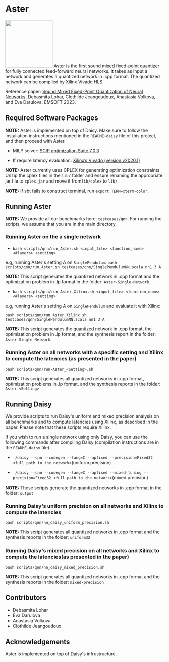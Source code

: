 # Aster #

<img src="https://dlohar.github.io/assets/images/aster-logo.jpg" width="150">
Aster is the first sound mixed fixed-point quantizer for fully connected feed-forward neural networks. It takes as input a network and generates a quantized network in .cpp format. The quantized network can be compiled by Xilinx Vivado HLS.

Reference paper: [Sound Mixed Fixed-Point Quantization of Neural Networks](https://dlohar.github.io/assets/documents/emsoft2023.pdf), Debasmita Lohar, Clothilde Jeangoudoux, Anastasia Volkova, and Eva Darulova, EMSOFT 2023.

## Required Software Packages

**NOTE:** Aster is implemented on top of Daisy. Make sure to follow the installation instructions mentioned in the `README-daisy` file of this project, and then proceed with Aster.

* MILP solver: [SCIP optimization Suite 7.0.3](https://www.scipopt.org/index.php#download)

* If require latency evaluation: [Xilinx’s Vivado (version v2020.1)](https://www.xilinx.com) 

**NOTE:** Aster currently uses CPLEX for generating optimization constraints. Unzip the cplex files in the `lib/` folder and ensure renaming the appropriate jar file to `cplex.jar` and move it from`lib/cplex` to `lib/`.  

**NOTE:** If sbt fails to construct terminal, run `export TERM=xterm-color`.

## Running Aster

**NOTE:** We provide all our benchmarks here: `testcases/qnn`. For running the scripts, we assume that you are in the main directory.

### Running Aster on the a single network ###
- ``` bash scripts/qnn/run_Aster.sh <input_file> <function_name> <#layers> <setting> ```

e.g, running Aster's setting A on `SinglePendulum`:
``` bash scripts/qnn/run_Aster.sh testcases/qnn/SinglePendulumNN.scala nn1 3 A ```

**NOTE:** This script generates the quantized network in .cpp format and the optimization problem in .lp format in the folder: `Aster-Single-Network`.

- ``` bash scripts/qnn/run_Aster_Xilinx.sh <input_file> <function_name> <#layers> <setting> ```

e.g, running Aster's setting A on `SinglePendulum` and evaluate it with Xilinx:

``` bash scripts/qnn/run_Aster_Xilinx.sh testcases/qnn/SinglePendulumNN.scala nn1 3 A ```

**NOTE:** This script generates the quantized network in .cpp format, the optimization problem in .lp format, and the synthesis report in the folder: `Aster-Single-Network`.

### Running Aster on all networks with a specific setting and Xilinx to compute the latencies (as presented in the paper) ###
``` bash scripts/qnn/run-Aster_<Setting>.sh ```

**NOTE:** This script generates all quantized networks in .cpp format, optimization problems in .lp format, and the synthesis reports in the folder: `Aster-<Setting>`

## Running Daisy
We provide scripts to run Daisy's uniform and mixed precision analysis on all benchmarks and to compute latencies using Xilinx, as described in the paper. Please note that these scripts require Xilinx. 

If you wish to run a single network using only Daisy, you can use the following commands after compiling Daisy (compilation instructions are in the `README-daisy` file).

- ```./daisy --qnn --codegen --lang=C --apfixed --precision=Fixed32 <full_path_to_the_network>```(uniform precision)

- ```./daisy --qnn --codegen --lang=C --apfixed --mixed-tuning --precision=Fixed32 <full_path_to_the_network>```(mixed precision)

**NOTE:** These scripts generate the quantized networks in .cpp format in the folder: `output`

### Running Daisy's uniform precision on all networks and Xilinx to compute the latencies ###
``` bash scripts/qnn/nn_daisy_uniform_precision.sh ```

**NOTE:** This script generates all quantized networks in .cpp format and the synthesis reports in the folder: `uniform32`

### Running Daisy's mixed precision on all networks and Xilinx to compute the latencies(as presented in the paper) ###
``` bash scripts/qnn/nn_daisy_mixed_precision.sh ```

**NOTE:** This script generates all quantized networks in .cpp format and the synthesis reports in the folder: `mixed-precision`

## Contributors ##
- Debasmita Lohar
- Eva Darulova
- Anastasia Volkova
- Clothilde Jeangoudoux

## Acknowledgements ##
Aster is implemented on top of Daisy's infrustructure.
